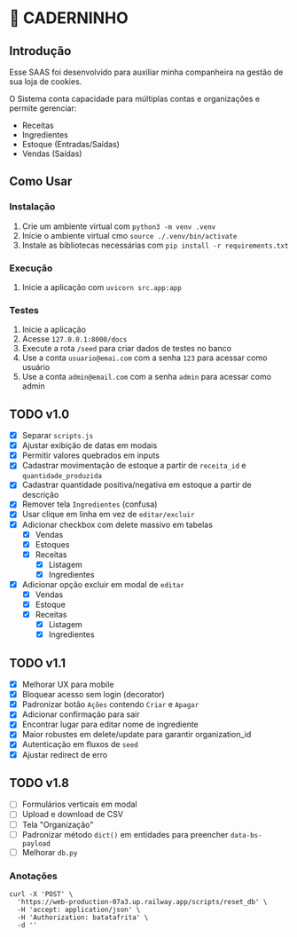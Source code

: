 # 📕 CADERNINHO

## Introdução
Esse SAAS foi desenvolvido para auxiliar minha companheira na gestão de sua loja de cookies.

O Sistema conta capacidade para múltiplas contas e organizações e permite gerenciar:
- Receitas
- Ingredientes
- Estoque (Entradas/Saídas)
- Vendas (Saídas)

## Como Usar

### Instalação
1. Crie um ambiente virtual com `python3 -m venv .venv`
2. Inicie o ambiente virtual cmo `source ./.venv/bin/activate`
3. Instale as bibliotecas necessárias com `pip install -r requirements.txt`

### Execução
1. Inicie a aplicação com `uvicorn src.app:app`

### Testes
1. Inicie a aplicação
2. Acesse `127.0.0.1:8000/docs`
3. Execute a rota `/seed` para criar dados de testes no banco
4. Use a conta `usuario@emai.com` com a senha `123` para acessar como usuário
5. Use a conta `admin@email.com` com a senha `admin` para acessar como admin

## TODO v1.0
- [X] Separar `scripts.js`
- [X] Ajustar exibição de datas em modais
- [X] Permitir valores quebrados em inputs
- [X] Cadastrar movimentação de estoque a partir de `receita_id` e `quantidade_produzida`
- [X] Cadastrar quantidade positiva/negativa em estoque a partir de descrição
- [X] Remover tela `Ingredientes` (confusa)
- [X] Usar clique em linha em vez de `editar/excluir`
- [X] Adicionar checkbox com delete massivo em tabelas
    - [X] Vendas
    - [X] Estoques
    - [X] Receitas
        - [X] Listagem
        - [X] Ingredientes
- [X] Adicionar opção excluir em modal de `editar`
    - [X] Vendas
    - [X] Estoque
    - [X] Receitas
        - [X] Listagem
        - [X] Ingredientes

## TODO v1.1
- [X] Melhorar UX para mobile
- [X] Bloquear acesso sem login (decorator)
- [X] Padronizar botão `Ações` contendo `Criar` e `Apagar`
- [X] Adicionar confirmação para sair
- [X] Encontrar lugar para editar nome de ingrediente
- [X] Maior robustes em delete/update para garantir organization_id
- [X] Autenticação em fluxos de `seed`
- [X] Ajustar redirect de erro

## TODO v1.8
- [ ] Formulários verticais em modal
- [ ] Upload e download de CSV
- [ ] Tela "Organização"
- [ ] Padronizar método `dict()` em entidades para preencher `data-bs-payload`
- [ ] Melhorar `db.py`

### Anotações
```
curl -X 'POST' \
  'https://web-production-07a3.up.railway.app/scripts/reset_db' \
  -H 'accept: application/json' \
  -H 'Authorization: batatafrita' \
  -d ''
```